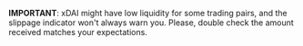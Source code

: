 **IMPORTANT**: xDAI might have low liquidity for some trading pairs, and the slippage indicator won't always warn you. Please, double check the amount received matches your expectations.

